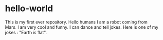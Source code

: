 # hello-world
This is my first ever repository. 
Hello humans I am a robot coming from Mars. I am very cool and funny. I can dance and tell jokes. Here is one of my jokes : "Earth is flat".
